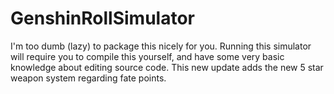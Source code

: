 # GenshinRollSimulator
I'm too dumb (lazy) to package this nicely for you. Running this simulator will require you to compile this yourself, and have some very basic knowledge about editing source code.
This new update adds the new 5 star weapon system regarding fate points.
